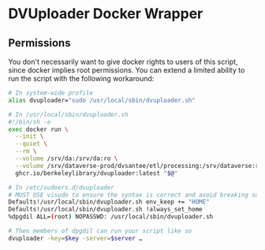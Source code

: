 # DVUploader Docker Wrapper

## Permissions

You don't necessarily want to give docker rights to users of this script, since docker implies root permissions. You can extend a limited ability to run the script with the following workaround:

```sh
# In system-wide profile
alias dvuploader="sudo /usr/local/sbin/dvuploader.sh"

# In /usr/local/sbin/dvuploader.sh
#!/bin/sh -e
exec docker run \
  --init \
  --quiet \
  --rm \
  --volume /srv/da:/srv/da:ro \
  --volume /srv/dataverse-prod/dvsantee/etl/processing:/srv/dataverse:ro \
  ghcr.io/berkeleylibrary/dvuploader:latest "$@"

# In /etc/sudoers.d/dvuploader
# MUST USE visudo to ensure the syntax is correct and avoid breaking sudo.
Defaults!/usr/local/sbin/dvuploader.sh env_keep += "HOME"
Defaults!/usr/local/sbin/dvuploader.sh !always_set_home
%dpgdil ALL=(root) NOPASSWD: /usr/local/sbin/dvuploader.sh

# Then members of dpgdil can run your script like so
dvuploader -key=$key -server=$server …
```
